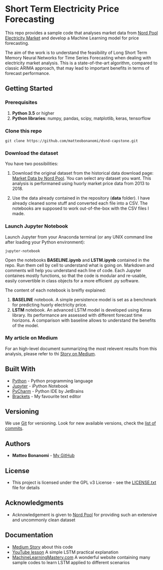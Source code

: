 # Short Term Electricity Price Forecasting

This repo provides a sample code that analyses market data from [Nord Pool Electricity Market](https://www.nordpoolgroup.com/) and develop a Machine Learning model for price forecasting. 

The aim of the work is to understand the feasibility of Long Short Term Memory Neural Networks for Time Series Forecasting when dealing with electricity market analysis. This is a state-of-the-art algorithm, compared to classic ARIMA approach, that may lead to important benefits in terms of forecast performance.

## Getting Started

### Prerequisites
1. **Python 3.5** or higher
2. **Python libraries**: numpy, pandas, scipy, matplotlib, keras, tensorflow 


### Clone this repo
```
git clone https://github.com/matteobonanomi/dsnd-capstone.git
```

### Download the dataset

You have two possibilities:

1. Download the original dataset from the historical data download page: [Market Data by Nord Pool](https://www.nordpoolgroup.com/historical-market-data/). You can select any dataset you want. This analysis is performaned using huorly market price data from 2013 to 2018.

2. Use the data already contained in the repository (**data** folder). I have already cleaned some stuff and converted each file into a CSV. The notebooks are supposed to work out-of-the-box with the CSV files I made. 

### Launch Jupyter Notebook

Launch Jupyter from your Anaconda terminal (or any UNIX command line after loading your Python environment):

```
jupyter-notebook
```
Open the notebooks **BASELINE.ipynb** and **LSTM.ipynb** contained in the repo. Run them cell by cell to understand what is going on. Markdown and comments will help you understand each line of code. Each Jupyter containes mostly functions, so that the code is modular and re-usable, easily convertible in class objects for a more efficient .py software.

The content of each notebook is breifly explained:
1. **BASELINE** notebook. A simple persistence model is set as a benchmark for predicting huorly electricity price.
2. **LSTM** notebook. An advanced LSTM model is developed using Keras library. Its performance are assessed with different forecast time horizons. A comparison with baseline allows to understand the benefits of the model. 

### My article on Medium

For an high-level document summarizing the most relevent results from this analysis, please refer to thi [Story on Medium](https://medium.com/@mbonanomi/hourly-electricity-price-forecasting-using-long-short-term-memory-neural-networks-814ceac517b0).

## Built With

* [Python](https://www.python.org/) - Python programming language
* [Jupyter](http://www.dropwizard.io/1.0.2/docs/) - iPython Notebook
* [PyCharm](https://www.jetbrains.com/pycharm/) - Python IDE by JetBrains
* [Brackets](https://maven.apache.org/) - My favourite text editor

## Versioning

We use [Git](https://git-scm.com/) for versioning. Look for new available versions, check the [list of commits](https://github.com/matteobonanomi/windfarmopendata/commits/master). 

## Authors

* **Matteo Bonanomi** - [My GitHub](https://github.com/matteobonanomi)

## License

* This project is licensed under the GPL v3 License - see the [LICENSE.txt](LICENSE) file for details

## Acknowledgments

* Acknowledgement is given to [Nord Pool](https://www.nordpoolgroup.com/) for providing such an extensive and uncommonly clean dataset

## Documentation
* [Medium Story](https://medium.com/@mbonanomi/hourly-electricity-price-forecasting-using-long-short-term-memory-neural-networks-814ceac517b0) about this code
* [YouTube lesson](https://www.youtube.com/watch?v=WCUNPb-5EYI) A simple LSTM practical explanation
* [MachineLearningMastery.com](https://machinelearningmastery.com/time-series-forecasting-long-short-term-memory-network-python/) A wonderful website containing many sample codes to learn LSTM applied to different scenarios

